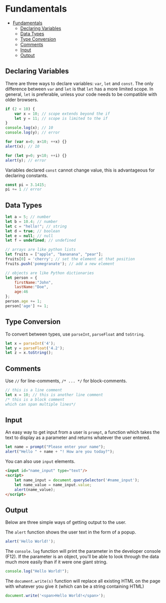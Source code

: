 
# Fundamentals


- [Fundamentals](#fundamentals)
  - [Declaring Variables](#declaring-variables)
  - [Data Types](#data-types)
  - [Type Conversion](#type-conversion)
  - [Comments](#comments)
  - [Input](#input)
  - [Output](#output)


## Declaring Variables

There are three ways to declare variables: `var`, `let` and `const`. The only difference between `var` and `let` is that `let` has a more limited scope. In general, `let` is preferable, unless your code needs to be compatible with older browsers.

```javascript
if (2 < 10) {
    var x = 10; // scope extends beyond the if
    let y = 11; // scope is limited to the if
}
console.log(x); // 10
console.log(y); // error

for (var x=0; x<10; ++x) {}
alert(x); // 10

for (let y=0; y<10; ++i) {}
alert(y); // error
```

Variables declared `const` cannot change value, this is advantageous for declaring constants.

```javascript
const pi = 3.1415;
pi += 1 // error
```


## Data Types

```javascript
let a = 5; // number
let b = 10.4; // number
let c = "hello!"; // string
let d = true; // boolean
let e = null; // null
let f = undefined; // undefined

// arrays are like python lists
let fruits = ["apple", "bananana", "pear"];
fruits[0] = 'cherry'; // set the element at that position
fruits.push('pomegranate'); // add a new element

// objects are like Python dictionaries
let person = {
    firstName:"John",
    lastName:"Doe",
    age:46
};
person.age += 1;
person['age'] += 1;
```

## Type Conversion

To convert between types, use `parseInt`, `parseFloat` and `toString`.

```javascript
let x = parseInt('4');
let y = parseFloat('4.2');
let z = x.toString();
```


## Comments

Use `//` for line-comments, `/* ... */` for block-comments.

```javascript
// this is a line comment
let x = 10; // this is another line comment
/* this is a block comment
which can span multiple lines*/
```


## Input

An easy way to get input from a user is `prompt`, a function which takes the text to display as a parameter and returns whatever the user entered.

```javascript
let name = prompt("Please enter your name");
alert("Hello " + name + "! How are you today?");
```

You can also use `input` elements.

```html
<input id="name_input" type="text"/>
<script>
    let name_input = document.querySelector('#name_input');
    let name_value = name_input.value;
    alert(name_value);
</script>
```


## Output

Below are three simple ways of getting output to the user.

The `alert` function shows the user text in the form of a popup.

```javascript
alert('Hello World!');
```

The `console.log` function will print the parameter in the developer console (F12). If the parameter is an object, you'll be able to look through the data much more easily than if it were one giant string.

```javascript
console.log("Hello World!");
```

The `document.write(s)`  function will replace all existing HTML on the page with whatever you give it (which can be a string containing HTML)

```javascript
document.write('<span>Hello World!</span>');
```


